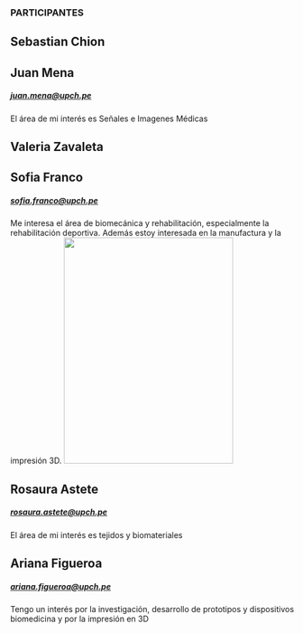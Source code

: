 ### PARTICIPANTES

## Sebastian Chion 

## Juan Mena 
##### juan.mena@upch.pe
El área de mi interés es Señales e Imagenes Médicas

## Valeria Zavaleta

## Sofia Franco
##### sofia.franco@upch.pe
Me interesa el área de biomecánica y rehabilitación, especialmente la rehabilitación deportiva. Además estoy interesada en la manufactura y la impresión 3D.
<img src="https://i.postimg.cc/XYts153H/SOFI3.jpg"  width="300" height="400">

## Rosaura Astete 
##### rosaura.astete@upch.pe
El área de mi interés es tejidos y biomateriales

## Ariana Figueroa
##### ariana.figueroa@upch.pe
Tengo un interés por la investigación, desarrollo de prototipos y dispositivos biomedicina y por la impresión en 3D
